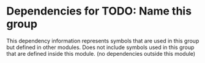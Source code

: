 
# Dependencies for TODO: Name this group
This dependency information represents symbols that are used in this group but defined in other modules.  Does not include symbols used in this group that are defined inside this module.
(no dependencies outside this module)
